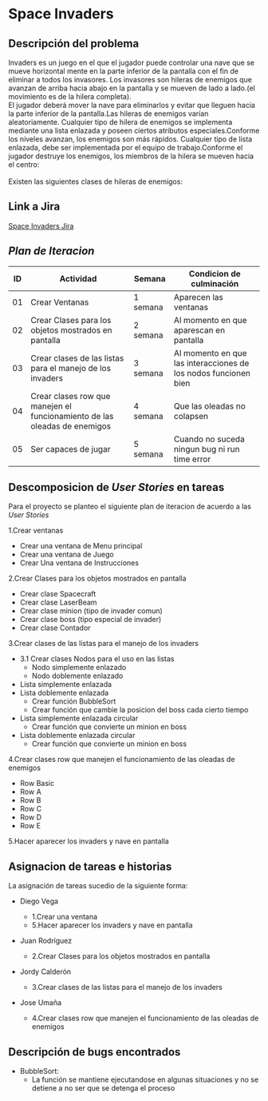 # Space Invaders
## Descripción del problema
Invaders es un juego en el que el jugador puede controlar una nave que se mueve horizontal mente en la parte inferior de la pantalla con el fin de eliminar a todos los invasores. Los invasores son hileras de enemigos que avanzan de arriba hacia abajo en la pantalla y se mueven de lado a lado.(el movimiento es de la hilera completa).<br/>El jugador deberá mover la nave para eliminarlos y evitar que lleguen hacia la parte inferior de la pantalla.Las hileras de enemigos varían aleatoriamente. Cualquier tipo de hilera de enemigos se implementa mediante una lista enlazada y poseen ciertos atributos especiales.Conforme los niveles avanzan, los enemigos son más rápidos. Cualquier tipo de lista enlazada, debe ser implementada por el equipo de trabajo.Conforme el jugador destruye los enemigos, los miembros de la hilera se mueven hacia el centro:
<br/><br/>Existen las siguientes clases de hileras de enemigos:

## Link a Jira
[Space Invaders Jira](https://diegovm02.atlassian.net/jira/software/projects/SI/boards/1)

## _Plan de Iteracion_
| ID | Actividad | Semana | Condicion de culminación |
| --- | --- | --- | --- |
| 01 | Crear Ventanas |  1 semana | Aparecen las ventanas | 
| 02 | Crear Clases para los objetos mostrados en pantalla | 2 semana | Al momento en que aparescan en pantalla |
| 03 | Crear clases de las listas para el manejo de los invaders | 3 semana | Al momento en que las interacciones de los nodos funcionen bien |
| 04 | Crear clases row que manejen el funcionamiento de las oleadas de enemigos | 4 semana | Que las oleadas no colapsen |
| 05 | Ser capaces de jugar | 5 semana | Cuando no suceda ningun bug ni run time error |

## Descomposicion de  _User Stories_  en tareas
Para el proyecto se planteo el siguiente plan de iteracion de acuerdo a las *User Stories*

1.Crear ventanas
  - Crear una ventana de Menu principal
  - Crear una ventana de Juego
  - Crear Una ventana de Instrucciones

2.Crear Clases para los objetos mostrados en pantalla
  - Crear clase Spacecraft
  - Crear clase LaserBeam
  - Crear clase minion (tipo de invader comun)
  - Crear clase boss (tipo especial de invader)
  - Crear clase Contador

3.Crear clases de las listas para el manejo de los invaders
  - 3.1 Crear clases Nodos para el uso en las listas  
    - Nodo simplemente enlazado 
    - Nodo doblemente enlazado
  - Lista simplemente enlazada
  - Lista doblemente enlazada
    - Crear función BubbleSort
    - Crear función que cambie la posicion del boss cada cierto tiempo
  - Lista simplemente enlazada circular
    - Crear función que convierte un minion en boss
   - Lista doblemente enlazada circular
     - Crear función que convierte un minion en boss

4.Crear clases row que manejen el funcionamiento de las oleadas de enemigos
   - Row Basic
   - Row A
   - Row B
   - Row C
   - Row D
   - Row E

5.Hacer aparecer los invaders y nave en pantalla

## Asignacion de tareas e historias
La asignación de tareas sucedio de la siguiente forma:

- Diego Vega
  * 1.Crear una ventana
  * 5.Hacer aparecer los invaders y nave en pantalla
    
- Juan Rodríguez 
  *  2.Crear Clases para los objetos mostrados en pantalla
    
- Jordy Calderón
  * 3.Crear clases de las listas para el manejo de los invaders
    
- Jose Umaña
  * 4.Crear clases row que manejen el funcionamiento de las oleadas de enemigos
    
## Descripción de bugs encontrados
- BubbleSort:
  - La función se mantiene ejecutandose en algunas situaciones y no se detiene a no ser que se detenga el proceso
    
